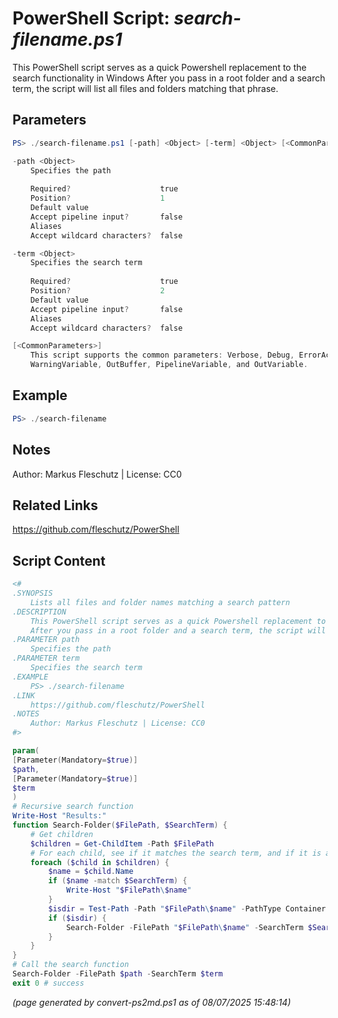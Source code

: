 PowerShell Script: *search-filename.ps1*
===================================

This PowerShell script serves as a quick Powershell replacement to the search functionality in Windows
After you pass in a root folder and a search term, the script will list all files and folders matching that phrase.

Parameters
----------
```powershell
PS> ./search-filename.ps1 [-path] <Object> [-term] <Object> [<CommonParameters>]

-path <Object>
    Specifies the path
    
    Required?                    true
    Position?                    1
    Default value                
    Accept pipeline input?       false
    Aliases                      
    Accept wildcard characters?  false

-term <Object>
    Specifies the search term
    
    Required?                    true
    Position?                    2
    Default value                
    Accept pipeline input?       false
    Aliases                      
    Accept wildcard characters?  false

[<CommonParameters>]
    This script supports the common parameters: Verbose, Debug, ErrorAction, ErrorVariable, WarningAction, 
    WarningVariable, OutBuffer, PipelineVariable, and OutVariable.
```

Example
-------
```powershell
PS> ./search-filename

```

Notes
-----
Author: Markus Fleschutz | License: CC0

Related Links
-------------
https://github.com/fleschutz/PowerShell

Script Content
--------------
```powershell
<#
.SYNOPSIS
	Lists all files and folder names matching a search pattern
.DESCRIPTION
	This PowerShell script serves as a quick Powershell replacement to the search functionality in Windows
	After you pass in a root folder and a search term, the script will list all files and folders matching that phrase.
.PARAMETER path
	Specifies the path 
.PARAMETER term
	Specifies the search term
.EXAMPLE
	PS> ./search-filename
.LINK
	https://github.com/fleschutz/PowerShell
.NOTES
	Author: Markus Fleschutz | License: CC0
#>

param(
[Parameter(Mandatory=$true)]
$path,
[Parameter(Mandatory=$true)]
$term
)
# Recursive search function
Write-Host "Results:"
function Search-Folder($FilePath, $SearchTerm) {
    # Get children
    $children = Get-ChildItem -Path $FilePath
    # For each child, see if it matches the search term, and if it is a folder, search it too.
    foreach ($child in $children) {
        $name = $child.Name
        if ($name -match $SearchTerm) {
            Write-Host "$FilePath\$name"
        }
        $isdir = Test-Path -Path "$FilePath\$name" -PathType Container
        if ($isdir) {
            Search-Folder -FilePath "$FilePath\$name" -SearchTerm $SearchTerm
        }
    }
}
# Call the search function
Search-Folder -FilePath $path -SearchTerm $term
exit 0 # success
```

*(page generated by convert-ps2md.ps1 as of 08/07/2025 15:48:14)*
